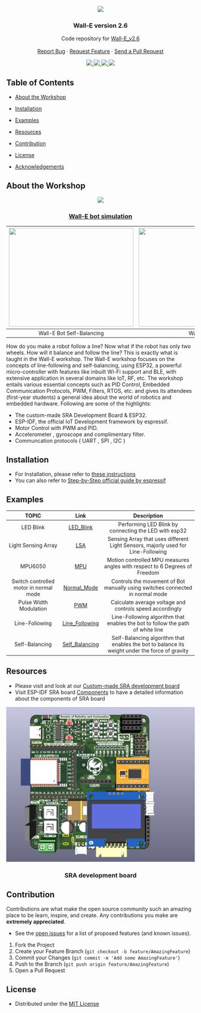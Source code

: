 <p align="center">
  <img src="documentation/images/logo.png"/>

  <h3 align="center"> Wall-E version 2.6 </h3>
  <p align="center">
    Code repository for <a href="https://github.com/SRA-VJTI/Wall-E">Wall-E_v2.6</a>
    <br />
    <br />
    <a href="https://github.com/SRA-VJTI/Wall-E/issues">Report Bug</a>
    ·
    <a href="https://github.com/SRA-VJTI/Wall-E/issues">Request Feature</a>
    ·
    <a href="https://github.com/SRA-VJTI/Wall-E/pulls">Send a Pull Request</a>
  </p>
 </p>

 <p align="center">

  <a href="https://github.com/SRA-VJTI/Wall-E/network/members">
    <img src="https://img.shields.io/github/forks/SRA-VJTI/Wall-E">
  </a>
  <a href="https://github.com/SRA-VJTI/Wall-E/stargazers">
    <img src="https://img.shields.io/github/stars/SRA-VJTI/Wall-E">
  </a>
  <a href="https://github.com/SRA-VJTI/Wall-E/issues">
    <img src="https://img.shields.io/github/issues/SRA-VJTI/Wall-E">
  </a>
  <a href="https://github.com/SRA-VJTI/Wall-E/blob/master/LICENSE">
    <img src="https://img.shields.io/github/license/SRA-VJTI/Wall-E">
  </a>
</p>

## Table of Contents
- [About the Workshop](#about-the-workshop)
- [Installation](#installation)
- [Examples](#examples)
- [Resources](#resources)
- [Contribution](#contribution)
- [License](#license)

- [Acknowledgements](#acknowledgements)

## About the Workshop
<p align="center">
  <img src="documentation/images/wall_E_bot.JPG"/>
  <a href="https://github.com/SRA-VJTI/Wall-E-Sim">
  <h3 align="center"> Wall-E bot simulation </h3>
  </a>
</p>

<p align="center">

|<img width="333" height="263" src="documentation/Assets/self_balance_demo.gif"> | <img width="463" height="263" src="documentation/Assets/walle_oled.png">|
:-------------------------:|:-------------------------:
 Wall-E Bot Self-Balancing  |  Wall-E Bot with OLED Display

</p>

How do you make a robot follow a line? Now what if the robot has only two wheels. How will it balance and follow the line? This is exactly what is taught in the Wall-E workshop.
The Wall-E workshop focuses on the concepts of line-following and self-balancing, using ESP32, a powerful micro-controller with features like inbuilt Wi-Fi support and BLE, with extensive application in several domains like IoT, RF, etc. The workshop entails various essential concepts such as PID Control, Embedded Communication Protocols, PWM, Filters, RTOS, etc. and gives its attendees (first-year students) a general idea about the world of robotics and embedded hardware. Following are some of the highlights:
- The custom-made SRA Development Board & ESP32.
- ESP-IDF, the official IoT Development framework by espressif.
- Motor Control with PWM and PID.
- Accelerometer , gyroscope and complimentary filter.
- Communcation protocols ( UART , SPI , I2C )


## Installation

- For Installation, please refer to [these instructions](Installations.md)
- You can also refer to [Step-by-Step official guide by espressif](https://docs.espressif.com/projects/esp-idf/en/latest/esp32/get-started/#installation-step-by-step)

## Examples

|                  TOPIC                  |                                                        Link                                                         |                                          Description                                           |
| :-------------------------------------: | :-----------------------------------------------------------------------------------------------------------------: | :--------------------------------------------------------------------------------------------: |
|                LED Blink                |              [LED_Blink](https://github.com/SRA-VJTI/Wall-E/blob/master/1_led_blink/README.md)               |                     Performing LED Blink by connecting the LED with esp32                      |
|           Light Sensing Array           |                    [LSA](https://github.com/SRA-VJTI/Wall-E/blob/master/2_LSA/README.md)                     |        Sensing Array that uses different Light Sensors, majorly used for Line-Following        |
|                 MPU6050                 |                    [MPU](https://github.com/SRA-VJTI/Wall-E/blob/master/3_MPU/README.md)                     |           Motion controlled MPU measures angles with respect to 6 Degrees of Freedom           |
| Switch controlled motor in normal mode  |   [Normal_Mode](https://github.com/SRA-VJTI/Wall-E/blob/master/4_switch_controlled_motor_normal/README.md)   |         Controls the movement of Bot manually using switches connected in normal mode          |
|         Pulse Width Modulation          |                    [PWM](https://github.com/SRA-VJTI/Wall-E/blob/master/5_PWM/README.md)                     |                    Calculate average voltage and controls speed accordingly                    |
|             Line-Following              |              [Line_Following](https://github.com/SRA-VJTI/Wall-E/tree/master/6_line_following/)     |         Line-Following algorithm that enables the bot to follow the path of white line         |
|             Self-Balancing              |         [Self_Balancing](https://github.com/SRA-VJTI/Wall-E/blob/master/7_self_balancing/README.md)          | Self-Balancing algorithm that enables the bot to balance its weight under the force of gravity |



<!-- ROADMAP -->

## Resources

- Please visit and look at our [Custom-made SRA development board](https://github.com/SRA-VJTI/sra-board-hardware-design)
- Visit ESP-IDF SRA board [Components](https://github.com/SRA-VJTI/sra-board-hardware-design) to have a detailed information about the components of SRA board
<p align="center">
  <img src="documentation/images/new_sra_board.png"/>
  <h3 align="center"> SRA development board </h3>
  </p>

<!-- CONTRIBUTING -->

## Contribution

Contributions are what make the open source community such an amazing place to be learn, inspire, and create. Any contributions you make are **extremely appreciated**.
- See the [open issues](https://github.com/SRA-VJTI/Wall-E/issues) for a list of proposed features (and known issues).

1. Fork the Project
2. Create your Feature Branch (`git checkout -b feature/AmazingFeature`)
3. Commit your Changes (`git commit -m 'Add some AmazingFeature'`)
4. Push to the Branch (`git push origin feature/AmazingFeature`)
5. Open a Pull Request

<!-- LICENSE -->

## License

- Distributed under the [MIT License](https://github.com/SRA-VJTI/Wall-E/blob/master/LICENSE)

<!-- CONTACT -->


[forks-shield]:https://img.shields.io/github/forks/SRA-VJTI/Wall-E
[forks-url]: https://github.com/HarshShah03325/Wall-E/network/members
[stars-shield]: https://img.shields.io/github/stars/SRA-VJTI/Wall-E
[stars-url]: https://github.com/SRA-VJTI/Wall-E/stargazers
[issues-shield]: https://img.shields.io/github/issues/SRA-VJTI/Wall-E
[issues-url]: https://github.com/SRA-VJTI/Wall-E/issues
[license-shield]: https://img.shields.io/github/license/SRA-VJTI/Wall-E
[license-url]: https://github.com/SRA-VJTI/Wall-E/blob/master/LICENSE
